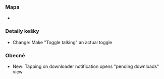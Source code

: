 ### Mapa
-

### Detaily kešky
- Change: Make "Toggle talking" an actual toggle

### Obecné
- New: Tapping on downloader notification opens "pending downloads" view
